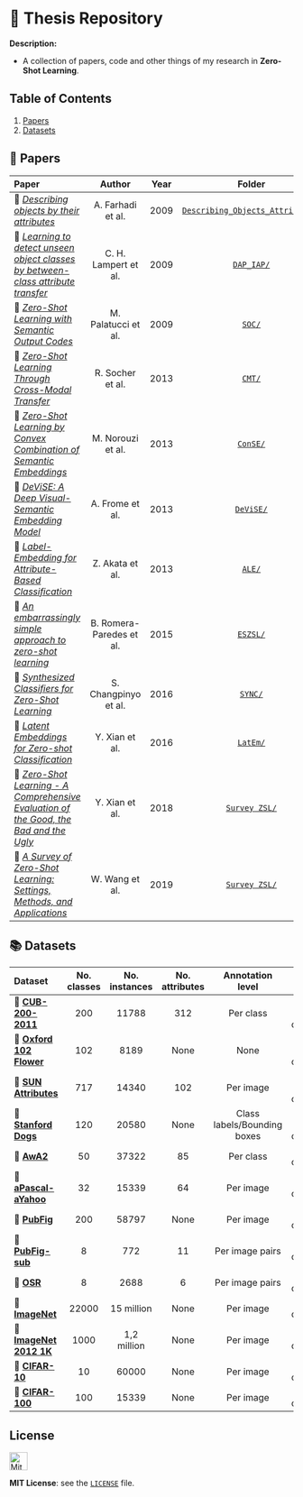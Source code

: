 # :file_folder: Thesis Repository

**Description:**
 - A collection of papers, code and other things of my research in **Zero-Shot Learning**.
 
## Table of Contents

1. [Papers](#papers)
2. [Datasets](#datasets)
 
## :page_with_curl: Papers

Paper | Author | Year | Folder
:--------- | :-------------: | :-------: | :--------:
:link: [*Describing objects by their attributes*](https://ieeexplore.ieee.org/document/5206772) | A. Farhadi et al. | 2009 | [`Describing_Objects_Attributes/`](https://github.com/CristianoPatricio/ZSL_Thesis/tree/main/Describing_Objects_Attributes)
:link: [*Learning to detect unseen object classes by between-class attribute transfer*](https://ieeexplore.ieee.org/document/5206594) | C. H. Lampert et al. | 2009 | [`DAP_IAP/`](https://github.com/CristianoPatricio/ZSL_Thesis/tree/main/DAP_IAP)
:link: [*Zero-Shot Learning with Semantic Output Codes*](https://papers.nips.cc/paper/3650-zero-shot-learning-with-semantic-output-codes.pdf) | M. Palatucci et al. | 2009 | [`SOC/`](https://github.com/CristianoPatricio/ZSL_Thesis/tree/main/SOC)
:link: [*Zero-Shot Learning Through Cross-Modal Transfer*](http://papers.nips.cc/paper/5027-zero-shot-learning-through-cross-modal-transfer.pdf) | R. Socher et al. | 2013 | [`CMT/`](https://github.com/CristianoPatricio/ZSL_Thesis/tree/main/CMT)
:link: [*Zero-Shot Learning by Convex Combination of Semantic Embeddings*](https://arxiv.org/pdf/1312.5650.pdf) | M. Norouzi et al. | 2013 | [`ConSE/`](https://github.com/CristianoPatricio/ZSL_Thesis/tree/main/ConSE)
:link: [*DeViSE: A Deep Visual-Semantic Embedding Model*](https://papers.nips.cc/paper/5204-devise-a-deep-visual-semantic-embedding-model.pdf) | A. Frome et al. | 2013 | [`DeViSE/`](https://github.com/CristianoPatricio/ZSL_Thesis/tree/main/DeViSE)
:link: [*Label-Embedding for Attribute-Based Classification*](https://ieeexplore.ieee.org/document/6618955) | Z. Akata et al. | 2013 | [`ALE/`](https://github.com/CristianoPatricio/ZSL_Thesis/tree/main/ALE)
:link: [*An embarrassingly simple approach to zero-shot learning*](http://proceedings.mlr.press/v37/romera-paredes15.pdf) | B. Romera-Paredes et al. | 2015 | [`ESZSL/`](https://github.com/CristianoPatricio/ZSL_Thesis/tree/main/ESZSL)
:link: [*Synthesized Classifiers for Zero-Shot Learning*](https://www.cv-foundation.org/openaccess/content_cvpr_2016/papers/Changpinyo_Synthesized_Classifiers_for_CVPR_2016_paper.pdf) | S. Changpinyo et al. | 2016 | [`SYNC/`](https://github.com/CristianoPatricio/ZSL_Thesis/tree/main/SYNC)
:link: [*Latent Embeddings for Zero-shot Classification*](https://openaccess.thecvf.com/content_cvpr_2016/papers/Xian_Latent_Embeddings_for_CVPR_2016_paper.pdf) | Y. Xian et al. | 2016 | [`LatEm/`](https://github.com/CristianoPatricio/ZSL_Thesis/tree/main/LatEm)
:link: [*Zero-Shot Learning - A Comprehensive Evaluation of the Good, the Bad and the Ugly*](https://ieeexplore.ieee.org/abstract/document/8413121) | Y. Xian et al. | 2018 | [`Survey ZSL/`](https://github.com/CristianoPatricio/ZSL_Thesis/tree/main/Survey%20ZSL)
:link: [*A Survey of Zero-Shot Learning: Settings, Methods, and Applications*](http://www.ntulily.org/wp-content/uploads/journal/A_Survey_of_Zero-Shot_Learning_Settings_Methods_and_Applications_accepted.pdf) | W. Wang et al. | 2019 | [`Survey ZSL/`](https://github.com/CristianoPatricio/ZSL_Thesis/tree/main/Survey%20ZSL)

## 	:books: Datasets

Dataset | No. classes | No. instances | No. attributes | Annotation level | Type
:------ | :---------: | :-----------: | :------------: | :--------------: | :----:
:link: [**CUB-200-2011**](http://www.vision.caltech.edu/visipedia/CUB-200-2011.html) | 200 | 11788 | 312 | Per class | Fine-grained classification
:link: [**Oxford 102 Flower**](https://www.robots.ox.ac.uk/~vgg/data/flowers/102/index.html) | 102 | 8189 | None | None | Fine-grained classification
:link: [**SUN Attributes**](https://groups.csail.mit.edu/vision/SUN/) | 717 | 14340 | 102 | Per image | Fine-grained classification
:link: [**Stanford Dogs**](http://vision.stanford.edu/aditya86/ImageNetDogs/main.html) | 120 | 20580 | None | Class labels/Bounding boxes | Fine-grained classification
:link: [**AwA2**](https://cvml.ist.ac.at/AwA2/) | 50 | 37322 | 85 | Per class | General classification
:link: [**aPascal-aYahoo**](https://vision.cs.uiuc.edu/attributes/) | 32 | 15339 | 64 | Per image | General classification
:link: [**PubFig**](https://www.cs.columbia.edu/CAVE/databases/pubfig/) | 200 | 58797 | None | Per image | General classification
:link: [**PubFig-sub**](https://www.cs.columbia.edu/CAVE/databases/pubfig/) | 8 | 772 | 11 | Per image pairs | General classification
:link: [**OSR**](http://people.csail.mit.edu/torralba/code/spatialenvelope/) | 8 | 2688 | 6 | Per image pairs | General classification
:link: [**ImageNet**](http://www.image-net.org/) | 22000 | 15 million | None | Per image | General classification
:link: [**ImageNet 2012 1K**](https://vision.cs.uiuc.edu/attributes/) | 1000 | 1,2 million | None | Per image | General classification
:link: [**CIFAR-10**](https://www.cs.toronto.edu/~kriz/cifar.html) | 10 | 60000 | None | Per image | General classification
:link: [**CIFAR-100**](https://www.cs.toronto.edu/~kriz/cifar.html) | 100 | 15339 | None | Per image | General classification

## License

<img src="https://opensource.org/files/osi_keyhole_300X300_90ppi_0.png" alt="Mit" width="32" height="32">

**MIT License**: see the [`LICENSE`](../main/LICENSE) file.

